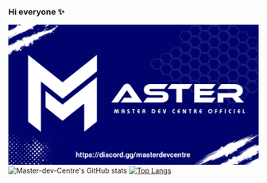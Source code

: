 ### Hi everyone ✨
![Header](./newbanner.jpg)
![Master-dev-Centre's GitHub stats](https://github-readme-stats.vercel.app/api?username=Master-dev-Centre&show_icons=true&theme=tokyonight&count_private=true)
[![Top Langs](https://github-readme-stats.vercel.app/api/top-langs/?username=Master-dev-Centre&layout=compact&theme=tokyonight)](https://github.com/anuraghazra/github-readme-stats)


<!--
**Master-dev-Centre/Master-Dev-Centre** is a ✨ _special_ ✨ repository because its `README.md` (this file) appears on your GitHub profile.

Here are some ideas to get you started:

**- 🔭 I’m currently working on ...
**- 🌱 I’m currently learning ...
**- 👯 I’m looking to collaborate on ...
**- 🤔 I’m looking for help with ...
**- 💬 Ask me about ...
**- 📫 How to reach me: ...
**- 😄 Pronouns: ...
**- ⚡ Fun fact: ...
-->
